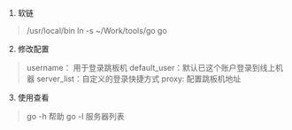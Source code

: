 1. 软链
> /usr/local/bin
> ln -s ~/Work/tools/go go

2. 修改配置
> username： 用于登录跳板机
> default_user：默认已这个账户登录到线上机器
> server_list：自定义的登录快捷方式
> proxy: 配置跳板机地址

3. 使用查看
> go -h 帮助
> go -l 服务器列表
